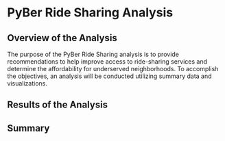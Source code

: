 # PyBer Ride Sharing Analysis
## Overview of the Analysis 
The purpose of the PyBer Ride Sharing analysis is to provide recommendations to help improve access to ride-sharing services and determine the affordability for underserved neighborhoods. To accomplish the objectives, an analysis will be conducted utilizing summary data and visualizations. 

## Results of the Analysis 


## Summary 
